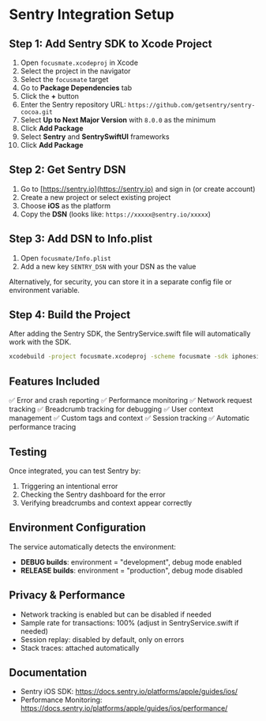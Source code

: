 # Sentry Integration Setup

## Step 1: Add Sentry SDK to Xcode Project

1. Open `focusmate.xcodeproj` in Xcode
2. Select the project in the navigator
3. Select the `focusmate` target
4. Go to **Package Dependencies** tab
5. Click the **+** button
6. Enter the Sentry repository URL: `https://github.com/getsentry/sentry-cocoa.git`
7. Select **Up to Next Major Version** with `8.0.0` as the minimum
8. Click **Add Package**
9. Select **Sentry** and **SentrySwiftUI** frameworks
10. Click **Add Package**

## Step 2: Get Sentry DSN

1. Go to [https://sentry.io](https://sentry.io) and sign in (or create account)
2. Create a new project or select existing project
3. Choose **iOS** as the platform
4. Copy the **DSN** (looks like: `https://xxxxx@sentry.io/xxxxx`)

## Step 3: Add DSN to Info.plist

1. Open `focusmate/Info.plist`
2. Add a new key `SENTRY_DSN` with your DSN as the value

Alternatively, for security, you can store it in a separate config file or environment variable.

## Step 4: Build the Project

After adding the Sentry SDK, the SentryService.swift file will automatically work with the SDK.

```bash
xcodebuild -project focusmate.xcodeproj -scheme focusmate -sdk iphonesimulator build
```

## Features Included

✅ Error and crash reporting
✅ Performance monitoring
✅ Network request tracking
✅ Breadcrumb tracking for debugging
✅ User context management
✅ Custom tags and context
✅ Session tracking
✅ Automatic performance tracing

## Testing

Once integrated, you can test Sentry by:
1. Triggering an intentional error
2. Checking the Sentry dashboard for the error
3. Verifying breadcrumbs and context appear correctly

## Environment Configuration

The service automatically detects the environment:
- **DEBUG builds**: environment = "development", debug mode enabled
- **RELEASE builds**: environment = "production", debug mode disabled

## Privacy & Performance

- Network tracking is enabled but can be disabled if needed
- Sample rate for transactions: 100% (adjust in SentryService.swift if needed)
- Session replay: disabled by default, only on errors
- Stack traces: attached automatically

## Documentation

- Sentry iOS SDK: https://docs.sentry.io/platforms/apple/guides/ios/
- Performance Monitoring: https://docs.sentry.io/platforms/apple/guides/ios/performance/
